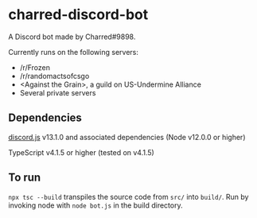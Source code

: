 # charred-discord-bot

A Discord bot made by Charred#9898.

Currently runs on the following servers:

* /r/Frozen
* /r/randomactsofcsgo
* \<Against the Grain\>, a guild on US-Undermine Alliance
* Several private servers

## Dependencies

[discord.js](https://www.npmjs.com/package/discord.js) v13.1.0 and associated dependencies (Node v12.0.0 or higher)

TypeScript v4.1.5 or higher (tested on v4.1.5) 

## To run

`npx tsc --build` transpiles the source code from `src/` into `build/`. Run by invoking node with `node bot.js` in the build directory. 
